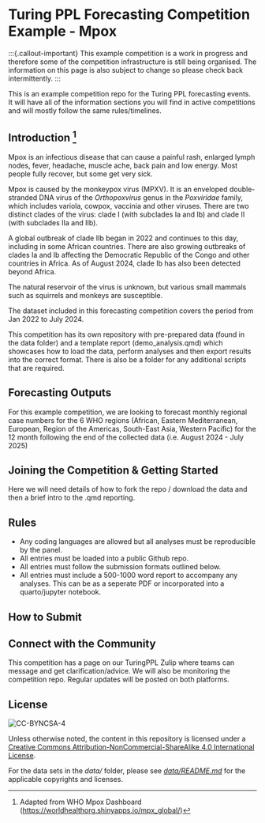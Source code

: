 # Turing PPL Forecasting Competition Example - Mpox


:::{.callout-important}
This example competition is a work in progress and therefore some of the competition infrastructure is still being organised. The information on this page is also subject to change so please check back intermittently.
:::


This is an example competition repo for the Turing PPL forecasting events. It will have all of the information sections you will find in active competitions and will mostly follow the same rules/timelines.

## Introduction [^readme-1]

[^readme-1]: Adapted from WHO Mpox Dashboard (<https://worldhealthorg.shinyapps.io/mpx_global/>)

Mpox is an infectious disease that can cause a painful rash, enlarged lymph nodes, fever, headache, muscle ache, back pain and low energy. Most people fully recover, but some get very sick. 

Mpox is caused by the monkeypox virus (MPXV). It is an enveloped double-stranded DNA virus of the *Orthopoxvirus* genus in the *Poxviridae* family, which includes variola, cowpox, vaccinia and other viruses. There are two distinct clades of the virus: clade I (with subclades Ia and Ib) and clade II (with subclades IIa and IIb).

A global outbreak of clade IIb began in 2022 and continues to this day, including in some African countries. There are also growing outbreaks of clades Ia and Ib affecting the Democratic Republic of the Congo and other countries in Africa. As of August 2024, clade Ib has also been detected beyond Africa.

The natural reservoir of the virus is unknown, but various small mammals such as squirrels and monkeys are susceptible.

The dataset included in this forecasting competition covers the period from Jan 2022 to July 2024.

This competition has its own repository with pre-prepared data (found in the data folder) and a template report (demo_analysis.qmd) which showcases how to load the data, perform analyses and then export results into the correct format. There is also be a folder for any additional scripts that are required.

## Forecasting Outputs

For this example competition, we are looking to forecast monthly regional case numbers for the 6 WHO regions (African, Eastern Mediterranean, European, Region of the Americas, South-East Asia, Western Pacific) for the 12 month following the end of the collected data (i.e. August 2024 - July 2025)

## Joining the Competition & Getting Started

Here we will need details of how to fork the repo / download the data and then a brief intro to the .qmd reporting.

## Rules

- Any coding languages are allowed but all analyses must be reproducible by the panel.
- All entries must be loaded into a public Github repo.
- All entries must follow the submission formats outlined below.
- All entries must include a 500-1000 word report to accompany any analyses. This can be as a seperate PDF or incorporated into a quarto/jupyter notebook.

## How to Submit

## Connect with the Community

This competition has a page on our TuringPPL Zulip where teams can message and get clarification/advice. We will also be monitoring the competition repo. Regular updates will be posted on both platforms.

## License

![CC-BYNCSA-4](https://i.creativecommons.org/l/by-nc-sa/4.0/88x31.png)

Unless otherwise noted, the content in this repository is licensed under a [Creative Commons Attribution-NonCommercial-ShareAlike 4.0 International License](http://creativecommons.org/licenses/by-nc-sa/4.0/).

For the data sets in the *data/* folder, please see [*data/README.md*](data/README.md) for the applicable copyrights and licenses.
